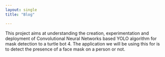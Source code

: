 ```yaml
---
layout: single
title: "Blog"

---
```


This project aims at understanding the creation, experimentation and deployment of Convolutional 
Neural Networks based YOLO algorithm for mask detection to a turtle bot 4. The application we will
be using this for is to detect the presence of a face mask on a person or not. 

